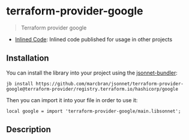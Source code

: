 # terraform-provider-google

> Terraform provider google

- [Inlined Code](https://github.com/marcbran/jsonnet/blob/terraform-provider/registry.terraform.io/hashicorp/google/terraform-provider-google/main.libsonnet): Inlined code published for usage in other projects

## Installation

You can install the library into your project using the [jsonnet-bundler](https://github.com/jsonnet-bundler/jsonnet-bundler):

```shell
jb install https://github.com/marcbran/jsonnet/terraform-provider-google@terraform-provider/registry.terraform.io/hashicorp/google
```

Then you can import it into your file in order to use it:

```jsonnet
local google = import 'terraform-provider-google/main.libsonnet';
```

## Description

